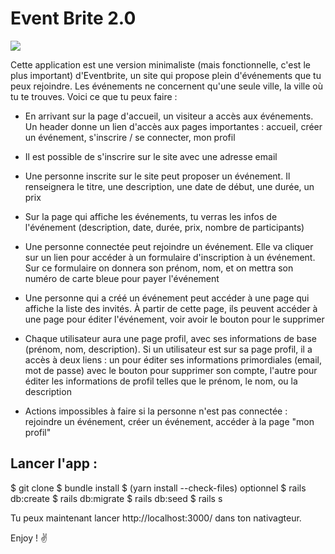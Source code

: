# Event Brite 2.0

![](https://images.unsplash.com/photo-1520095972714-909e91b038e5?ixlib=rb-1.2.1&ixid=eyJhcHBfaWQiOjEyMDd9&auto=format&fit=crop&w=2850&q=80)

Cette application est une version minimaliste (mais fonctionnelle, c'est le plus important) d'Eventbrite, un site qui propose plein d'événements que tu peux rejoindre. 
Les événements ne concernent qu'une seule ville, la ville où tu te trouves. Voici ce que tu peux faire :

* En arrivant sur la page d'accueil, un visiteur a accès aux événements. Un header donne un lien d'accès aux pages importantes : accueil, créer un événement, s'inscrire / se connecter, mon profil
  
* Il est possible de s'inscrire sur le site avec une adresse email

* Une personne inscrite sur le site peut proposer un événement. Il renseignera le titre, une description, une date de début, une durée, un prix
  
* Sur la page qui affiche les événements, tu verras les infos de l'événement (description, date, durée, prix, nombre de participants)
  
* Une personne connectée peut rejoindre un événement. Elle va cliquer sur un lien pour accéder à un formulaire d'inscription à un événement. Sur ce formulaire on donnera son prénom, nom, et on mettra son numéro de carte bleue pour payer l'événement
  
* Une personne qui a créé un événement peut accéder à une page qui affiche la liste des invités. À partir de cette page, ils peuvent accéder à une page pour éditer l'événement, voir avoir le bouton pour le supprimer

* Chaque utilisateur aura une page profil, avec ses informations de base (prénom, nom, description). Si un utilisateur est sur sa page profil, il a accès à deux liens : un pour éditer ses informations primordiales (email, mot de passe) avec le bouton pour supprimer son compte, l'autre pour éditer les informations de profil telles que le prénom, le nom, ou la description
  
* Actions impossibles à faire si la personne n'est pas connectée : rejoindre un événement, créer un événement, accéder à la page "mon profil"

## Lancer l'app :
$ git clone
$ bundle install
$ (yarn install --check-files) optionnel
$ rails db:create
$ rails db:migrate
$ rails db:seed
$ rails s

Tu peux maintenant lancer http://localhost:3000/ dans ton nativagteur. 

Enjoy ! ✌️
